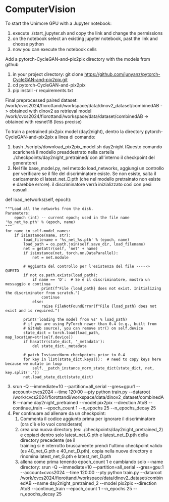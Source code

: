 # ComputerVision

To start the Unimore GPU with a Jupyter notebook:
1. execute ./start_jupyter.sh and copy the link and change the permissions
2. on the notebook select an existing jupyter notebook, past the link and choose python
3. now you can execute the notebook cells

Add a pytorch-CycleGAN-and-pix2pix directory with the models from github
1. in your project directory: git clone https://github.com/junyanz/pytorch-CycleGAN-and-pix2pix.git
2. cd pytorch-CycleGAN-and-pix2pix
3. pip install -r requirements.txt

Final preprocessed paired dataset:
/work/cvcs2024/fiorottandi/workspace/data/dinov2_dataset/combinedAB   -> obtained with dinov2 as retrieval model
/work/cvcs2024/fiorottandi/workspace/data/dataset/combinedAB -> obtained with resnet18 (less precise)

To train a pretrained pix2pix model (day2night), dentro la directory pytorch-CycleGAN-and-pix2pix a linea di comando:
1. bash ./scripts/download_pix2pix_model.sh day2night  (Questo comando scaricherà il modello preaddestrato nella cartella ./checkpoints/day2night_pretrained/ con all'interno il checkpoint del generatore)
2. Nel file base_model.py, nel metodo load_networks, aggiungi un controllo per verificare se il file del discriminatore esiste. Se non esiste, salta il caricamento di latest_net_D.pth (che nel modello pretrainato non esiste e darebbe errore). il discriminatore verrà inizializzato così con pesi casuali.




def load_networks(self, epoch):


    """Load all the networks from the disk.
    Parameters:
        epoch (int) -- current epoch; used in the file name '%s_net_%s.pth' % (epoch, name)
    """
    for name in self.model_names:
        if isinstance(name, str):
            load_filename = '%s_net_%s.pth' % (epoch, name)
            load_path = os.path.join(self.save_dir, load_filename)
            net = getattr(self, 'net' + name)
            if isinstance(net, torch.nn.DataParallel):
                net = net.module
            
            # Aggiunta del controllo per l'esistenza del file -----> QUESTO
            if not os.path.exists(load_path):
                if name == 'D':  # Se è il discriminatore, mostra un messaggio e continua
                    print(f"File {load_path} does not exist. Initializing the discriminator from scratch.")
                    continue
                else:
                    raise FileNotFoundError(f"File {load_path} does not exist and is required.")
            
            print('loading the model from %s' % load_path)
            # if you are using PyTorch newer than 0.4 (e.g., built from
            # GitHub source), you can remove str() on self.device
            state_dict = torch.load(load_path, map_location=str(self.device))
            if hasattr(state_dict, '_metadata'):
                del state_dict._metadata

            # patch InstanceNorm checkpoints prior to 0.4
            for key in list(state_dict.keys()):  # need to copy keys here because we mutate in loop
                self.__patch_instance_norm_state_dict(state_dict, net, key.split('.'))
            net.load_state_dict(state_dict)

3. srun -Q --immediate=10 --partition=all_serial --gres=gpu:1 --account=cvcs2024 --time 120:00 --pty python train.py --dataroot /work/cvcs2024/fiorottandi/workspace/data/dinov2_dataset/combinedAB --name day2night_pretrained --model pix2pix --direction AtoB --continue_train --epoch_count 1 --n_epochs 25 --n_epochs_decay 25
4. Per continuare ad allenare da un checkpoint:
   1. Commenta il codice aggiunto prima per ignorare il discriminatore (ora c'è e lo vuoi considerare)
   2. crea una nuova directory  (es: ./checkpoints/day2night_pretrained_2)  e copiaci dentro solo latest_net_G.pth e latest_net_D.pth della directory precedente (se il     
    training si è interrotto bruscamente prendi l'ultimo checkpoint valido (es 40_net_G.pth e 40_net_D.pth), copia nella nuova directory e rinomina latest_net_G.pth e 
    latest_net_D.pth
   3. allena come prima tenendo epoch_count 1 e cambiando solo --name directory: srun -Q --immediate=10 --partition=all_serial --gres=gpu:1 --account=cvcs2024 --time 120:00 --pty python train.py --dataroot /work/cvcs2024/fiorottandi/workspace/data/dinov2_dataset/combinedAB --name day2night_pretrained_2 --model pix2pix --direction AtoB --continue_train --epoch_count 1 --n_epochs 25 --n_epochs_decay 25


